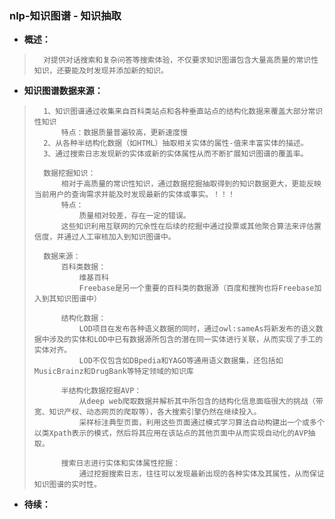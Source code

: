 ### nlp-知识图谱 - 知识抽取
- **概述：**
>       对提供对话搜索和复杂问答等搜索体验，不仅要求知识图谱包含大量高质量的常识性知识，还要能及时发现并添加新的知识。
>
>
>
>
>

- **知识图谱数据来源：**
>       1、知识图谱通过收集来自百科类站点和各种垂直站点的结构化数据来覆盖大部分常识性知识
>           特点：数据质量普遍较高，更新速度慢
>       2、从各种半结构化数据（如HTML）抽取相关实体的属性-值来丰富实体的描述。
>       3、通过搜索日志发现新的实体或新的实体属性从而不断扩展知识图谱的覆盖率。
>
>       数据挖掘知识：
>           相对于高质量的常识性知识，通过数据挖掘抽取得到的知识数据更大，更能反映当前用户的查询需求并能及时发现最新的实体或事实。！！！
>           特点：
>               质量相对较差，存在一定的错误。
>           这些知识利用互联网的冗余性在后续的挖掘中通过投票或其他聚合算法来评估置信度，并通过人工审核加入到知识图谱中。
>
>       数据来源：
>           百科类数据：
>               维基百科
>               Freebase是另一个重要的百科类的数据源（百度和搜狗也将Freebase加入到其知识图谱中）
>
>           结构化数据：
>               LOD项目在发布各种语义数据的同时，通过owl:sameAs将新发布的语义数据中涉及的实体和LOD中已有数据源所包含的潜在同一实体进行关联，从而实现了手工的实体对齐。
>               LOD不仅包含如DBpedia和YAGO等通用语义数据集，还包括如MusicBrainz和DrugBank等特定领域的知识库
>
>           半结构化数据挖掘AVP：
>               从deep web爬取数据并解析其中所包含的结构化信息面临很大的挑战（带宽、知识产权、动态网页的爬取等），各大搜索引擎仍然在继续投入。
>               采样标注典型页面，利用这些页面通过模式学习算法自动构建出一个或多个以类Xpath表示的模式，然后将其应用在该站点的其他页面中从而实现自动化的AVP抽取。
>
>           搜索日志进行实体和实体属性挖掘：
>               通过挖掘搜索日志，往往可以发现最新出现的各种实体及其属性，从而保证知识图谱的实时性。
>
>
>
>
>

- **待续：**
>
>
>
>
>
>
>
>
>
>
>
>
>
>
>
>
>
>
>
>
>
>
>
>
>
>
>
>
>
>
>
>
